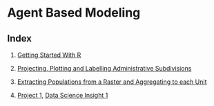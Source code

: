 # Agent Based Modeling

  ## Index
 
1. [Getting Started With R](Getting_Started_With_R/Getting_Started_With_R.md)
 
2. [Projecting, Plotting and Labelling Administrative Subdivisions](Administrative_Subdivisions/administrative_subdivisions.md)

3. [Extracting Populations from a Raster and Aggregating to each Unit](Extracting_Populations/extracting_populations.md)

4. [Project 1](Project_1.md), [Data Science Insight 1](Data_Science_Insights/1_data_science_insights.md)
